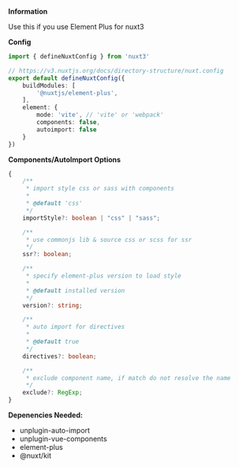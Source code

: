 **Information**

Use this if you use Element Plus for nuxt3

**Config**

```ts
import { defineNuxtConfig } from 'nuxt3'

// https://v3.nuxtjs.org/docs/directory-structure/nuxt.config
export default defineNuxtConfig({
    buildModules: [
        '@nuxtjs/element-plus',
    ],
    element: {
        mode: 'vite', // 'vite' or 'webpack'
        components: false,
        autoimport: false
    }
})
```

**Components/AutoImport Options**
```ts
{
    /**
     * import style css or sass with components
     *
     * @default 'css'
     */
    importStyle?: boolean | "css" | "sass";

    /**
     * use commonjs lib & source css or scss for ssr
     */
    ssr?: boolean;

    /**
     * specify element-plus version to load style
     *
     * @default installed version
     */
    version?: string;

    /**
     * auto import for directives
     *
     * @default true
     */
    directives?: boolean;

    /**
     * exclude component name, if match do not resolve the name
     */
    exclude?: RegExp;
}
```

**Depenencies Needed:**
- unplugin-auto-import
- unplugin-vue-components
- element-plus
- @nuxt/kit
